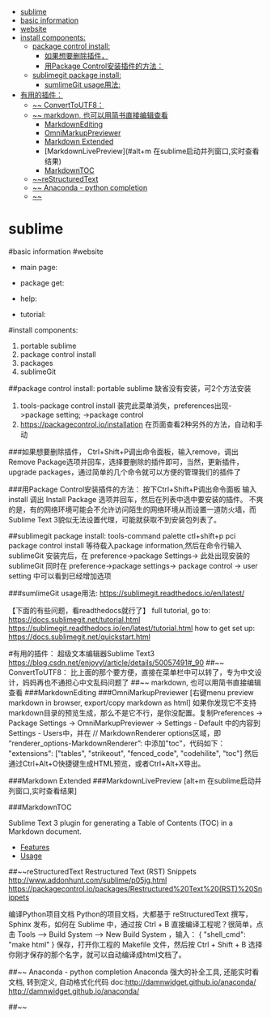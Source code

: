 ﻿


<!-- MarkdownTOC levels="1,2,3,4,5,6" autolink="true" style="unordered" uri_encoding="false" -->

- [sublime](#sublime)
- [basic information](#basic-information)
- [website](#website)
- [install components:](#install-components)
    - [package control install:](#package-control-install)
        - [如果想要删除插件，](#如果想要删除插件，)
        - [用Package Control安装插件的方法：](#用package-control安装插件的方法：)
    - [sublimegit package install:](#sublimegit-package-install)
        - [sumlimeGit usage用法:](#sumlimegit-usage用法)
- [有用的插件：](#有用的插件：)
    - [~~ ConvertToUTF8：](#~~-converttoutf8：)
    - [~~ markdown, 也可以用简书直接编辑查看](#~~-markdown-也可以用简书直接编辑查看)
        - [MarkdownEditing](#markdownediting)
        - [OmniMarkupPreviewer](#omnimarkuppreviewer)
        - [Markdown Extended](#markdown-extended)
        - [MarkdownLivePreview](#alt+m 在sublime启动并列窗口,实时查看结果)
        - [MarkdownTOC](#markdowntoc)
    - [~~reStructuredText](#~~restructuredtext)
    - [~~ Anaconda - python completion](#~~-anaconda---python-completion)
    - [~~](#~~)

<!-- /MarkdownTOC -->

sublime
=======

#basic information
#website
- main page:

- package get:

- help:

- tutorial:


#install components:
1. portable sublime
2. package control install
3. packages
 1. sublimeGit

##package control install:
portable sublime 缺省没有安装，可2个方法安装
1. tools-package control install
装完此菜单消失，preferences出现->package setting; ->package control
2. https://packagecontrol.io/installation
在页面查看2种另外的方法，自动和手动


###如果想要删除插件，
Ctrl+Shift+P调出命令面板，输入remove，调出Remove Package选项并回车，选择要删除的插件即可，当然，更新插件，upgrade packages，通过简单的几个命令就可以方便的管理我们的插件了


###用Package Control安装插件的方法：
按下Ctrl+Shift+P调出命令面板
输入install 调出 Install Package 选项并回车，然后在列表中选中要安装的插件。
不爽的是，有的网络环境可能会不允许访问陌生的网络环境从而设置一道防火墙，而Sublime Text 3貌似无法设置代理，可能就获取不到安装包列表了。

##sublimegit package install:
tools-command palette ctl+shift+p
pci package control install
等待载入package information,然后在命令行输入sublimeGit
安装完后，在
preference->package Settings-> 此处出现安装的sublimeGit
同时在
preference->package settings-> package control -> user setting 中可以看到已经增加选项


###sumlimeGit usage用法:
https://sublimegit.readthedocs.io/en/latest/

【下面的有些问题，看readthedocs就行了】
full tutorial, go to:
https://docs.sublimegit.net/tutorial.html
https://sublimegit.readthedocs.io/en/latest/tutorial.html
how to get set up:
https://docs.sublimegit.net/quickstart.html




#有用的插件：
超级文本编辑器Sublime Text3
https://blog.csdn.net/enjoyyl/article/details/50057491#_90
##~~ ConvertToUTF8：
比上面的那个要方便，直接在菜单栏中可以转了，专为中文设计，妈妈再也不通担心中文乱码问题了
##~~ markdown, 也可以用简书直接编辑查看
###MarkdownEditing
###OmniMarkupPreviewer 
[右键menu preview markdown in browser, export/copy markdown as html]
如果你发现它不支持markdown目录的预览生成，那么不是它不行，是你没配置。复制Preferences -> Package Settings -> OmniMarkupPreviewer -> Settings - Default 中的内容到Settings - Users中，并在 // MarkdownRenderer options区域，即
“renderer_options-MarkdownRenderer”: 中添加"toc"，代码如下：
        "extensions": ["tables", "strikeout", "fenced_code", "codehilite", "toc"]
然后通过Ctrl+Alt+O快捷键生成HTML预览，或者Ctrl+Alt+X导出。

###Markdown Extended
###MarkdownLivePreview [alt+m 在sublime启动并列窗口,实时查看结果]

###MarkdownTOC
  
Sublime Text 3 plugin for generating a Table of Contents (TOC) in a Markdown document.
- [Features](https://github.com/naokazuterada/MarkdownTOC#features)
- [Usage](https://github.com/naokazuterada/MarkdownTOC#usage)

##~~reStructuredText
Restructured Text (RST) Snippets
http://www.addonhunt.com/sublime/p05jg.html
https://packagecontrol.io/packages/Restructured%20Text%20(RST)%20Snippets

编译Python项目文档
Python的项目文档，大都基于 reStructuredText 撰写， Sphinx 发布，如何在 Sublime 中，通过按 Ctrl + B 直接编译工程呢？很简单，点击 Tools --> Build System --> New Build System ，输入：
{
	"shell_cmd": "make html"
}
保存，打开你工程的 Makefile 文件，然后按 Ctrl + Shift + B 选择你刚才保存的那个名字，就可以自动编译成html文档了。

##~~ Anaconda - python completion
Anaconda 强大的补全工具, 还能实时看文档, 转到定义, 自动格式化代码
doc:http://damnwidget.github.io/anaconda/
http://damnwidget.github.io/anaconda/

##~~

